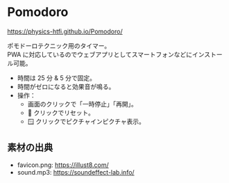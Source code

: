 # Pomodoro

<https://physics-htfi.github.io/Pomodoro/>

ポモドーロテクニック用のタイマー。  
PWA に対応しているのでウェブアプリとしてスマートフォンなどにインストール可能。

- 時間は 25 分 & 5 分で固定。
- 時間がゼロになると効果音が鳴る。
- 操作：
  - 画面のクリックで「一時停止」「再開」。
  - 🍅 クリックでリセット。
  - 🪟 クリックでピクチャインピクチャ表示。

## 素材の出典

- favicon.png: <https://illust8.com/>
- sound.mp3: <https://soundeffect-lab.info/>
